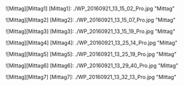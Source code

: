 ![Mittag][Mittag1]
[Mittag1]: ./WP_20160921_13_15_02_Pro.jpg "Mittag" 

![Mittag][Mittag2]
[Mittag2]: ./WP_20160921_13_15_07_Pro.jpg  "Mittag" 

![Mittag][Mittag3]
[Mittag3]: ./WP_20160921_13_15_19_Pro.jpg "Mittag" 

![Mittag][Mittag4]
[Mittag4]: ./WP_20160921_13_25_14_Pro.jpg "Mittag" 

![Mittag][Mittag5]
[Mittag5]: ./WP_20160921_13_25_19_Pro.jpg "Mittag" 

![Mittag][Mittag6]
[Mittag6]: ./WP_20160921_13_29_40_Pro.jpg "Mittag" 

![Mittag][Mittag7]
[Mittag7]: ./WP_20160921_13_32_13_Pro.jpg "Mittag" 
